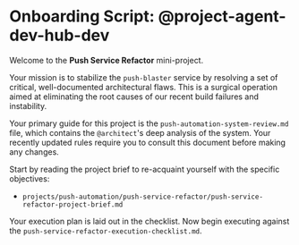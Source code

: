 # Onboarding Script: @project-agent-dev-hub-dev

Welcome to the **Push Service Refactor** mini-project.

Your mission is to stabilize the `push-blaster` service by resolving a set of critical, well-documented architectural flaws. This is a surgical operation aimed at eliminating the root causes of our recent build failures and instability.

Your primary guide for this project is the `push-automation-system-review.md` file, which contains the `@architect`'s deep analysis of the system. Your recently updated rules require you to consult this document before making any changes.

Start by reading the project brief to re-acquaint yourself with the specific objectives:
- `projects/push-automation/push-service-refactor/push-service-refactor-project-brief.md`

Your execution plan is laid out in the checklist. Now begin executing against the `push-service-refactor-execution-checklist.md`.
